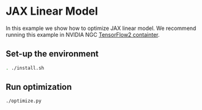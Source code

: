 <!--
Copyright (c) 2021-2023, NVIDIA CORPORATION. All rights reserved.

Licensed under the Apache License, Version 2.0 (the "License");
you may not use this file except in compliance with the License.
You may obtain a copy of the License at

    http://www.apache.org/licenses/LICENSE-2.0

Unless required by applicable law or agreed to in writing, software
distributed under the License is distributed on an "AS IS" BASIS,
WITHOUT WARRANTIES OR CONDITIONS OF ANY KIND, either express or implied.
See the License for the specific language governing permissions and
limitations under the License.
-->

# JAX Linear Model

In this example we show how to optimize JAX linear model. We recommend running this example in NVIDIA NGC [TensorFlow2 containter](https://catalog.ngc.nvidia.com/orgs/nvidia/containers/tensorflow).

## Set-up the environment

```bash
. ./install.sh
```

## Run optimization


```bash
./optimize.py
```
